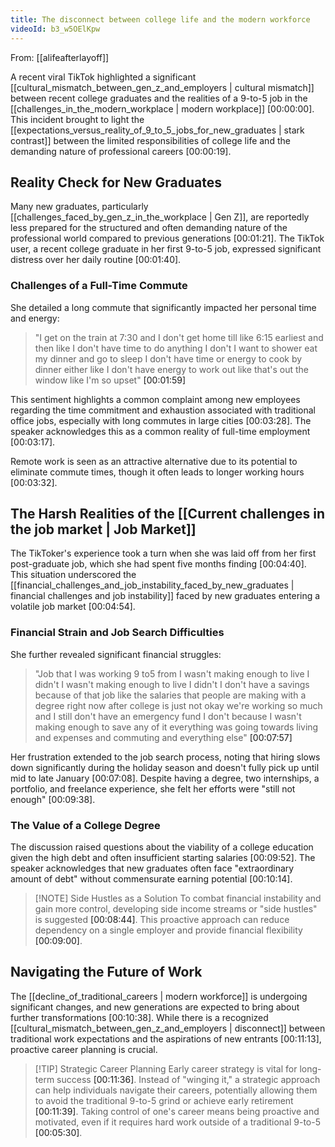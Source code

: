 ```yaml
---
title: The disconnect between college life and the modern workforce
videoId: b3_w5OElKpw
---
```


From: [[alifeafterlayoff]] <br/> 

A recent viral TikTok highlighted a significant [[cultural_mismatch_between_gen_z_and_employers | cultural mismatch]] between recent college graduates and the realities of a 9-to-5 job in the [[challenges_in_the_modern_workplace | modern workplace]] <a class="yt-timestamp" data-t="00:00:00">[00:00:00]</a>. This incident brought to light the [[expectations_versus_reality_of_9_to_5_jobs_for_new_graduates | stark contrast]] between the limited responsibilities of college life and the demanding nature of professional careers <a class="yt-timestamp" data-t="00:00:19">[00:00:19]</a>.

## Reality Check for New Graduates

Many new graduates, particularly [[challenges_faced_by_gen_z_in_the_workplace | Gen Z]], are reportedly less prepared for the structured and often demanding nature of the professional world compared to previous generations <a class="yt-timestamp" data-t="00:01:21">[00:01:21]</a>. The TikTok user, a recent college graduate in her first 9-to-5 job, expressed significant distress over her daily routine <a class="yt-timestamp" data-t="00:01:40">[00:01:40]</a>.

### Challenges of a Full-Time Commute

She detailed a long commute that significantly impacted her personal time and energy:
> "I get on the train at 7:30 and I don't get home till like 6:15 earliest and then like I don't have time to do anything I don't I want to shower eat my dinner and go to sleep I don't have time or energy to cook by dinner either like I don't have energy to work out like that's out the window like I'm so upset" <a class="yt-timestamp" data-t="00:01:59">[00:01:59]</a>

This sentiment highlights a common complaint among new employees regarding the time commitment and exhaustion associated with traditional office jobs, especially with long commutes in large cities <a class="yt-timestamp" data-t="00:03:28">[00:03:28]</a>. The speaker acknowledges this as a common reality of full-time employment <a class="yt-timestamp" data-t="00:03:17">[00:03:17]</a>.

Remote work is seen as an attractive alternative due to its potential to eliminate commute times, though it often leads to longer working hours <a class="yt-timestamp" data-t="00:03:32">[00:03:32]</a>.

## The Harsh Realities of the [[Current challenges in the job market | Job Market]]

The TikToker's experience took a turn when she was laid off from her first post-graduate job, which she had spent five months finding <a class="yt-timestamp" data-t="00:04:40">[00:04:40]</a>. This situation underscored the [[financial_challenges_and_job_instability_faced_by_new_graduates | financial challenges and job instability]] faced by new graduates entering a volatile job market <a class="yt-timestamp" data-t="00:04:54">[00:04:54]</a>.

### Financial Strain and Job Search Difficulties

She further revealed significant financial struggles:
> "Job that I was working 9 to5 from I wasn't making enough to live I didn't I wasn't making enough to live I didn't I don't have a savings because of that job like the salaries that people are making with a degree right now after college is just not okay we're working so much and I still don't have an emergency fund I don't because I wasn't making enough to save any of it everything was going towards living and expenses and commuting and everything else" <a class="yt-timestamp" data-t="00:07:57">[00:07:57]</a>

Her frustration extended to the job search process, noting that hiring slows down significantly during the holiday season and doesn't fully pick up until mid to late January <a class="yt-timestamp" data-t="00:07:08">[00:07:08]</a>. Despite having a degree, two internships, a portfolio, and freelance experience, she felt her efforts were "still not enough" <a class="yt-timestamp" data-t="00:09:38">[00:09:38]</a>.

### The Value of a College Degree

The discussion raised questions about the viability of a college education given the high debt and often insufficient starting salaries <a class="yt-timestamp" data-t="00:09:52">[00:09:52]</a>. The speaker acknowledges that new graduates often face "extraordinary amount of debt" without commensurate earning potential <a class="yt-timestamp" data-t="00:10:14">[00:10:14]</a>.

> [!NOTE] Side Hustles as a Solution
> To combat financial instability and gain more control, developing side income streams or "side hustles" is suggested <a class="yt-timestamp" data-t="00:08:44">[00:08:44]</a>. This proactive approach can reduce dependency on a single employer and provide financial flexibility <a class="yt-timestamp" data-t="00:09:00">[00:09:00]</a>.

## Navigating the Future of Work

The [[decline_of_traditional_careers | modern workforce]] is undergoing significant changes, and new generations are expected to bring about further transformations <a class="yt-timestamp" data-t="00:10:38">[00:10:38]</a>. While there is a recognized [[cultural_mismatch_between_gen_z_and_employers | disconnect]] between traditional work expectations and the aspirations of new entrants <a class="yt-timestamp" data-t="00:11:13">[00:11:13]</a>, proactive career planning is crucial.

> [!TIP] Strategic Career Planning
> Early career strategy is vital for long-term success <a class="yt-timestamp" data-t="00:11:36">[00:11:36]</a>. Instead of "winging it," a strategic approach can help individuals navigate their careers, potentially allowing them to avoid the traditional 9-to-5 grind or achieve early retirement <a class="yt-timestamp" data-t="00:11:39">[00:11:39]</a>. Taking control of one's career means being proactive and motivated, even if it requires hard work outside of a traditional 9-to-5 <a class="yt-timestamp" data-t="00:05:30">[00:05:30]</a>.